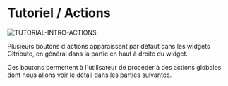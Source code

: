 
# Tutoriel / Actions

<div>
  <img
    alt="TUTORIAL-INTRO-ACTIONS"
    src="https://raw.githubusercontent.com/multi-coop/gitribute-documentation-content/main/images/tutorial/commented/tutorial-actions.png"
    />
</div>

Plusieurs boutons d´actions apparaissent par défaut dans les widgets Gitribute, en général dans la partie en haut à droite du widget.

Ces boutons permettent à l´utilisateur de procéder à des actions globales dont nous allons voir le détail dans les parties suivantes.
